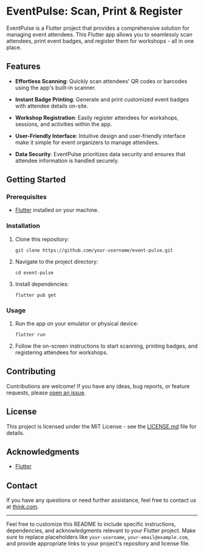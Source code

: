 
# EventPulse: Scan, Print & Register

EventPulse is a Flutter project that provides a comprehensive solution for managing event attendees. This Flutter app allows you to seamlessly scan attendees, print event badges, and register them for workshops - all in one place.

## Features

- **Effortless Scanning**: Quickly scan attendees' QR codes or barcodes using the app's built-in scanner.

- **Instant Badge Printing**: Generate and print customized event badges with attendee details on-site.

- **Workshop Registration**: Easily register attendees for workshops, sessions, and activities within the app.

- **User-Friendly Interface**: Intuitive design and user-friendly interface make it simple for event organizers to manage attendees.

- **Data Security**: EventPulse prioritizes data security and ensures that attendee information is handled securely.

## Getting Started

### Prerequisites

- [Flutter](https://flutter.dev/docs/get-started/install) installed on your machine.

### Installation

1. Clone this repository:

   ```shell
   git clone https://github.com/your-username/event-pulse.git
   ```

2. Navigate to the project directory:

   ```shell
   cd event-pulse
   ```

3. Install dependencies:

   ```shell
   flutter pub get
   ```

### Usage

1. Run the app on your emulator or physical device:

   ```shell
   flutter run
   ```

2. Follow the on-screen instructions to start scanning, printing badges, and registering attendees for workshops.

## Contributing

Contributions are welcome! If you have any ideas, bug reports, or feature requests, please [open an issue](https://github.com/your-username/event-pulse/issues).

## License

This project is licensed under the MIT License - see the [LICENSE.md](LICENSE.md) file for details.

## Acknowledgments

- [Flutter](https://flutter.dev/)

## Contact

If you have any questions or need further assistance, feel free to contact us at [think.com](mailto:your-email@example.com).

---

Feel free to customize this README to include specific instructions, dependencies, and acknowledgments relevant to your Flutter project. Make sure to replace placeholders like `your-username`, `your-email@example.com`, and provide appropriate links to your project's repository and license file.